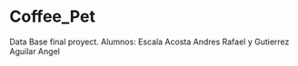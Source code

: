 # Coffee_Pet
Data Base final proyect.
Alumnos: Escala Acosta Andres Rafael y Gutierrez Aguilar Angel
